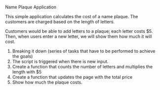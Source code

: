 Name Plaque Application


This simple application calculates the cost of a name plaque. The customers are charged based on the length of letters.

Customers would be able to add letters to a plaque; each letter costs $5. Then, when users enter a new letter, we will show them how much it will cost.

 1. Breaking it down (series of tasks that have to be performed to achieve the goals)
 2. The script is triggered when there is new input.
 3. Create a function that counts the number of letters and multiplies the length with $5
 4. Create a function that updates the page with the total price
 5. Show how much the plaque costs.